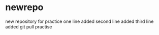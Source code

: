 # newrepo
new repository for practice
one line added
second line added
third line added
git pull practise
